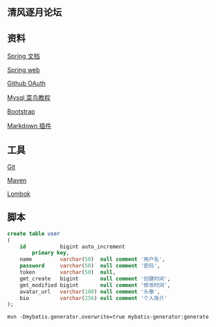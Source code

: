 ## 清风逐月论坛

## 资料
[Spring 文档](https://spring.io/guides)

[Spring web](https://spring.io/guides/gs/serving-web-content/)

[Github OAuth](https://developer.github.com/apps/building-github-apps/creating-a-github-app/)

[Mysql 菜鸟教程](https://www.runoob.com/mysql/mysql-tutorial.html)

[Bootstrap](https://v3.bootcss.com/)

[Markdown 插件](https://pandao.github.io/editor.md/)
## 工具
[Git](https://git-scm.com/downloads)

[Maven](https://mvnrepository.com/)

[Lombok](https://projectlombok.org/)

## 脚本
```sql
create table user
(
    id           bigint auto_increment
        primary key,
    name         varchar(50)  null comment '用户名',
    password     varchar(50)  null comment '密码',
    token        varchar(50)  null,
    gmt_create   bigint       null comment '创建时间',
    gmt_modified bigint       null comment '修改时间',
    avatar_url   varchar(100) null comment '头像',
    bio          varchar(256) null comment '个人简介'
);
```
```text
mvn -Dmybatis.generator.overwrite=true mybatis-generator:generate
```


